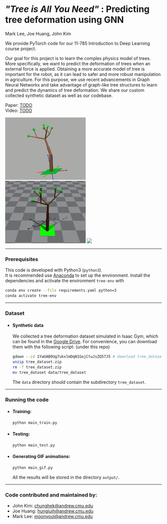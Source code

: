 # *"Tree is All You Need"* : Predicting tree deformation using GNN

Mark Lee, Joe Huang, John Kim 

We provide PyTorch code for our 11-785 Introduction to Deep Learning course project.

Our goal for this project is to learn the complex physics model of trees. More specifically, we want to predict the deformation of trees when an external force is applied. Obtaining a more accurate model of tree is important for the robot, as it can lead to safer and more robust manipulation in agriculture. For this purpose, we use recent advancements in Graph Neural Networks and take advantage of graph-like tree structures to learn and predict the dynamics of tree deformation. We share our custom collected synthetic dataset as well as our codebase.

Paper: [TODO](arxiv_link)  
Video: [TODO](video_link)

<img src="./figures/tree_full.gif" height="200"/>
<img src="./figures/push_TF.gif" height="200" />
<img src="./figures/results.gif" height="200"/>

--------------------------------------

### Prerequisites

This code is developed with Python3 (`python3`).   
It is recommended use [Anaconda](https://www.anaconda.com/products/individual) to set up the environment. Install the dependencies and activate the environment `tree-env` with
```bash
conda env create --file requirements.yaml python=3
conda activate tree-env
```

--------------------------------------
### Dataset
- #### Synthetic data 
    We collected a tree deformation dataset simulated in Isaac Gym, which can be found in the [Google Drive](https://drive.google.com/file/d/1YwUABOUg7ukxlmDqN1GojCtuJsZQ57J5/view?usp=sharing). For convenience, you can download them with the following script: (under this repo)
  ```bash
  gdown --id 1YwUABOUg7ukxlmDqN1GojCtuJsZQ57J5 # download tree_dataset.zip
  unzip tree_dataset.zip
  rm -f tree_dataset.zip
  mv tree_dataset data/tree_dataset
  ```
  The `data` directory should contain the subdirectory `tree_dataset`.

--------------------------------------

### Running the code

- #### Training:
  ```bash
  python main_train.py
  ```
- #### Testing:
  ```bash
  python main_test.py
  ```
- #### Generating GIF animations:
  ```bash
  python main_gif.py
  ```
  All the results will be stored in the directory `output/`.

--------------------------------------
### Code contributed and maintained by:
- John Kim: [chunghek@andrew.cmu.edu]()
- Joe Huang: [hungjuih@andrew.cmu.edu]()
- Mark Lee: [moonyoul@andrew.cmu.edu]()